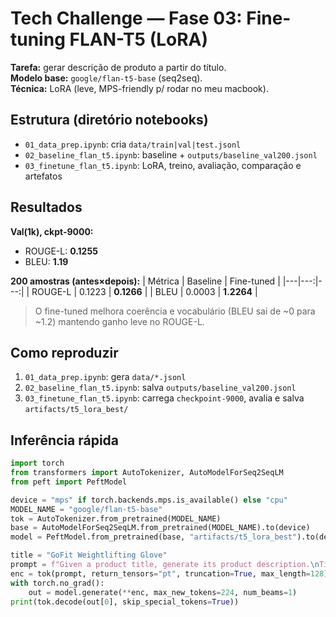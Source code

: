 # Tech Challenge — Fase 03: Fine-tuning FLAN-T5 (LoRA)

**Tarefa:** gerar descrição de produto a partir do título.  
**Modelo base:** `google/flan-t5-base` (seq2seq).  
**Técnica:** LoRA (leve, MPS-friendly p/ rodar no meu macbook).

## Estrutura (diretório notebooks)
- `01_data_prep.ipynb`: cria `data/train|val|test.jsonl`
- `02_baseline_flan_t5.ipynb`: baseline + `outputs/baseline_val200.jsonl`
- `03_finetune_flan_t5.ipynb`: LoRA, treino, avaliação, comparação e artefatos

## Resultados
**Val(1k), ckpt-9000:**  
- ROUGE-L: **0.1255**  
- BLEU: **1.19**

**200 amostras (antes×depois):**
| Métrica | Baseline | Fine-tuned |
|---|---:|---:|
| ROUGE-L | 0.1223 | **0.1266** |
| BLEU | 0.0003 | **1.2264** |

> O fine-tuned melhora coerência e vocabulário (BLEU sai de ~0 para ~1.2) mantendo ganho leve no ROUGE-L.

## Como reproduzir
1. `01_data_prep.ipynb`: gera `data/*.jsonl`  
2. `02_baseline_flan_t5.ipynb`: salva `outputs/baseline_val200.jsonl`  
3. `03_finetune_flan_t5.ipynb`: carrega `checkpoint-9000`, avalia e salva `artifacts/t5_lora_best/`

## Inferência rápida
```python
import torch
from transformers import AutoTokenizer, AutoModelForSeq2SeqLM
from peft import PeftModel

device = "mps" if torch.backends.mps.is_available() else "cpu"
MODEL_NAME = "google/flan-t5-base"
tok = AutoTokenizer.from_pretrained(MODEL_NAME)
base = AutoModelForSeq2SeqLM.from_pretrained(MODEL_NAME).to(device)
model = PeftModel.from_pretrained(base, "artifacts/t5_lora_best").to(device)

title = "GoFit Weightlifting Glove"
prompt = f"Given a product title, generate its product description.\nTitle: {title}\nDescription:"
enc = tok(prompt, return_tensors="pt", truncation=True, max_length=128).to(device)
with torch.no_grad():
    out = model.generate(**enc, max_new_tokens=224, num_beams=1)
print(tok.decode(out[0], skip_special_tokens=True))
